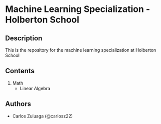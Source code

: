 # Machine Learning Specialization - Holberton School
## Description

This is the repository for the machine learning specialization at Holberton School

## Contents

1. Math
    - Linear Algebra

## Authors

- Carlos Zuluaga  (@carlosz22)
